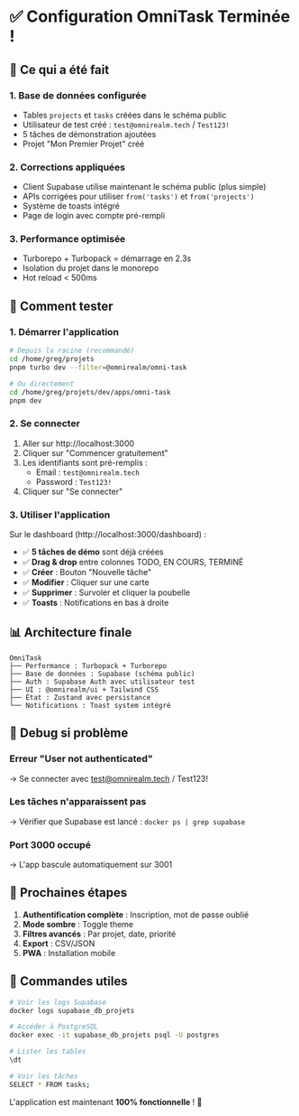 # ✅ Configuration OmniTask Terminée !

## 🎉 Ce qui a été fait

### 1. **Base de données configurée**
- Tables `projects` et `tasks` créées dans le schéma public
- Utilisateur de test créé : `test@omnirealm.tech` / `Test123!`
- 5 tâches de démonstration ajoutées
- Projet "Mon Premier Projet" créé

### 2. **Corrections appliquées**
- Client Supabase utilise maintenant le schéma public (plus simple)
- APIs corrigées pour utiliser `from('tasks')` et `from('projects')`
- Système de toasts intégré
- Page de login avec compte pré-rempli

### 3. **Performance optimisée**
- Turborepo + Turbopack = démarrage en 2.3s
- Isolation du projet dans le monorepo
- Hot reload < 500ms

## 🚀 Comment tester

### 1. Démarrer l'application
```bash
# Depuis la racine (recommandé)
cd /home/greg/projets
pnpm turbo dev --filter=@omnirealm/omni-task

# Ou directement
cd /home/greg/projets/dev/apps/omni-task
pnpm dev
```

### 2. Se connecter
1. Aller sur http://localhost:3000
2. Cliquer sur "Commencer gratuitement"
3. Les identifiants sont pré-remplis :
   - Email : `test@omnirealm.tech`
   - Password : `Test123!`
4. Cliquer sur "Se connecter"

### 3. Utiliser l'application
Sur le dashboard (http://localhost:3000/dashboard) :
- ✅ **5 tâches de démo** sont déjà créées
- ✅ **Drag & drop** entre colonnes TODO, EN COURS, TERMINÉ
- ✅ **Créer** : Bouton "Nouvelle tâche"
- ✅ **Modifier** : Cliquer sur une carte
- ✅ **Supprimer** : Survoler et cliquer la poubelle
- ✅ **Toasts** : Notifications en bas à droite

## 📊 Architecture finale

```
OmniTask
├── Performance : Turbopack + Turborepo
├── Base de données : Supabase (schéma public)
├── Auth : Supabase Auth avec utilisateur test
├── UI : @omnirealm/ui + Tailwind CSS
├── État : Zustand avec persistance
└── Notifications : Toast system intégré
```

## 🐛 Debug si problème

### Erreur "User not authenticated"
→ Se connecter avec test@omnirealm.tech / Test123!

### Les tâches n'apparaissent pas
→ Vérifier que Supabase est lancé : `docker ps | grep supabase`

### Port 3000 occupé
→ L'app bascule automatiquement sur 3001

## 🎯 Prochaines étapes

1. **Authentification complète** : Inscription, mot de passe oublié
2. **Mode sombre** : Toggle theme
3. **Filtres avancés** : Par projet, date, priorité
4. **Export** : CSV/JSON
5. **PWA** : Installation mobile

## 📝 Commandes utiles

```bash
# Voir les logs Supabase
docker logs supabase_db_projets

# Accéder à PostgreSQL
docker exec -it supabase_db_projets psql -U postgres

# Lister les tables
\dt

# Voir les tâches
SELECT * FROM tasks;
```

L'application est maintenant **100% fonctionnelle** ! 🚀